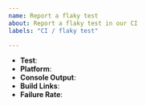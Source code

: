 ```yaml
---
name: Report a flaky test
about: Report a flaky test in our CI
labels: "CI / flaky test"

---
```


<!--
Thank you for reporting an flaky test.

Please fill in as much of the template below as you're able.

Test: The test that is flaky - e.g. `test-fs-stat-bigint`
Platform: The platform the test is flaky on - e.g. `macos` or `linux`
Console Output: A pasted console output from a failed CI job showing the whole failure of the test
Build Links: Links to builds affected by the flaky test
Failure Rate: How often does this test fail - e.g. 1 in 10 builds

If possible please try to give a timeframe to the when the test started failing to assist with investigation
-->

* **Test**:
* **Platform**:
* **Console Output**:
* **Build Links**:
* **Failure Rate**:
